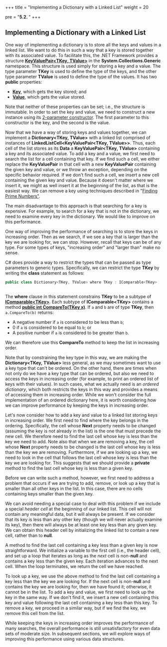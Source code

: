 +++
title = "Implementing a Dictionary with a Linked List"
weight = 20

pre = "<b>5.2. </b>"
+++

## Implementing a Dictionary with a Linked List

One way of implementing a dictionary is to store all the keys and values
in a linked list. We want to do this in such a way that a key is stored
together with its associated value. To facilitate this, the .NET
Framework provides a structure
[**KeyValuePair\<TKey, TValue\>**](https://docs.microsoft.com/en-us/dotnet/api/system.collections.generic.keyvaluepair-2?view=netframework-4.7.2)
in the **System.Collections.Generic** namespace. This structure is used
simply for storing a key and a value. The type parameter **TKey** is
used to define the type of the keys, and the other type parameter
**TValue** is used to define the type of the values. It has two
**public** properties:

  -  [**Key**](https://docs.microsoft.com/en-us/dotnet/api/system.collections.generic.keyvaluepair-2.key?view=netframework-4.7.2),
    which gets the key stored; and
  - [**Value**](https://docs.microsoft.com/en-us/dotnet/api/system.collections.generic.keyvaluepair-2.value?view=netframework-4.7.2),
    which gets the value stored.

Note that neither of these properties can be set; i.e., the structure is
immutable. In order to set the key and value, we need to construct a new
instance using its [2-parameter
constructor](https://docs.microsoft.com/en-us/dotnet/api/system.collections.generic.keyvaluepair-2.-ctor?view=netframework-4.7.2).
The first parameter to this constructor is the key, and the second is
the value.

Now that we have a way of storing keys and values together, we can
implement a **Dictionary\<TKey, TValue\>** with a linked list
comprised of instances of
**LinkedListCell\<KeyValuePair\<TKey, TValue\>\>**. Thus, each
cell of the list stores as its **Data** a
**KeyValuePair\<TKey, TValue\>** containing a key and its
associated value. To add a key and a value, we first need to search the
list for a cell containing that key. If we find such a cell, we either
replace the **KeyValuePair** in that cell with a new **KeyValuePair**
containing the given key and value, or we throw an exception, depending
on the specific behavior required. If we don't find such a cell, we
insert a new cell containing the given key and value. Because it doesn't
matter where we insert it, we might as well insert it at the beginning
of the list, as that is the easiest way. We can remove a key using
techniques described in "[Finding Prime
Numbers"](/linked-lists/sieve-eratosthenes).

The main disadvantage to this approach is that searching for a key is
expensive. For example, to search for a key that is not in the
dictionary, we need to examine every key in the dictionary. We would
like to improve on this performance.

One way of improving the performance of searching is to store the keys
in increasing order. Then as we search, if we see a key that is larger
than the key we are looking for, we can stop. However, recall that keys
can be of any type. For some types of keys, "increasing order" and
"larger than" make no sense.

<span id="where"></span> C\# does provide a way to restrict the types
that can be passed as type parameters to generic types. Specifically, we
can restrict the type **TKey** by writing the **class** statement as
follows:

```C#
public class Dictionary<TKey, TValue> where TKey : IComparable<TKey>
    
```

The **where** clause in this statement constrains **TKey** to be a
subtype of
[**IComparable\<TKey\>**](https://docs.microsoft.com/en-us/dotnet/api/system.icomparable-1?view=netframework-4.7.2).
Each subtype of **IComparable\<TKey\>** contains a method [**public int
CompareTo(TKey
x)**](https://docs.microsoft.com/en-us/dotnet/api/system.icomparable-1.compareto?view=netframework-4.7.2). If `a`
and `b` are of type **TKey**, then `a.CompareTo(b)` returns:

  - A negative number if `a` is considered to be less than `b`;
  - 0 if `a` is considered to be equal to `b`; or
  - A positive number if `a` is considered to be greater than `b`.

We can therefore use this **CompareTo** method to keep the list in
increasing order.

Note that by constraining the key type in this way, we are making the
**Dictionary\<TKey, TValue\>** less general, as we may sometimes want
to use a key type that can't be ordered. On the other hand, there are
times when not only do we have a key type that can be ordered, but also
we need to access the keys in increasing order (for example, to print an
ordered list of keys with their values). In such cases, what we actually
need is an *ordered dictionary*, which both restricts the keys in this
way and provides a means of accessing them in increasing order. While we
won't consider the full implementation of an ordered dictionary here, it
is worth considering how we can improve performance by keeping the keys
in increasing order.

Let's now consider how to add a key and value to a linked list storing
keys in increasing order. We first need to find where the key belongs in
the ordering. Specifically, the cell whose **Next** property needs to be
changed (assuming the key is not already in the list) is the one that
must precede the new cell. We therefore need to find the last cell whose
key is less than the key we need to add. Note also that when we are
removing a key, the cell whose **Next** property needs to be changed is
the last cell whose key is less than the key we are removing.
Furthermore, if we are looking up a key, we need to look in the cell
that follows the last cell whose key is less than the key we are looking
for. This suggests that we should provide a **private** method to find
the last cell whose key is less than a given key.

Before we can write such a method, however, we first need to address a
problem that occurs if we are trying to add, remove, or look up a key
that is smaller than all other keys in the list. In this case, there are
no cells containing keys smaller than the given key.

We can avoid needing a special case to deal with this problem if we
include a special *header cell* at the beginning of our linked list.
This cell will not contain any meaningful data, but it will always be
present. If we consider that its key is less than any other key (though
we will never actually examine its key), then there will always be at
least one key less than any given key. We can obtain this
header cell by initializing the linked list to contain a new cell,
rather than to **null**.

A method to find the last cell containing a key less than a given key is
now straightforward. We initialize a variable to the first cell (i.e.,
the header cell), and set up a loop that iterates as long as the *next*
cell is non-**null** and contains a key less than the given key. Each
iteration advances to the next cell. When the loop terminates, we return
the cell we have reached.

To look up a key, we use the above method to find the last cell
containing a key less than the key we are looking for. If the next cell
is non-**null** and contains the key we are looking for, then we have
found it; otherwise, it cannot be in the list. To add a key and value,
we first need to look up the key in the same way. If we don't find it,
we insert a new cell containing this key and value following the last
cell containing a key less than this key. To remove a key, we proceed in
a similar way, but if we find the key, we remove this cell from the
list.

While keeping the keys in increasing order improves the performance of
many searches, the overall performance is still unsatisfactory for even
data sets of moderate size. In subsequent sections, we will explore ways
of improving this performance using various data structures.
